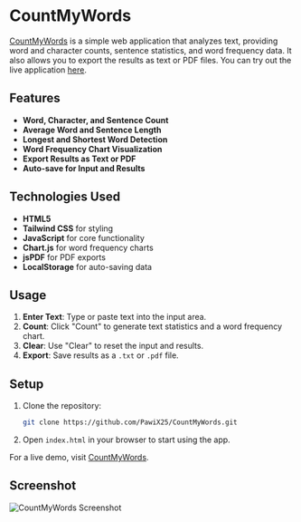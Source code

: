 # CountMyWords

[CountMyWords](https://github.com/PawiX25/CountMyWords) is a simple web application that analyzes text, providing word and character counts, sentence statistics, and word frequency data. It also allows you to export the results as text or PDF files. You can try out the live application [here](https://countmywords.pawix.tech/).

## Features

- **Word, Character, and Sentence Count**
- **Average Word and Sentence Length**
- **Longest and Shortest Word Detection**
- **Word Frequency Chart Visualization**
- **Export Results as Text or PDF**
- **Auto-save for Input and Results**

## Technologies Used

- **HTML5**
- **Tailwind CSS** for styling
- **JavaScript** for core functionality
- **Chart.js** for word frequency charts
- **jsPDF** for PDF exports
- **LocalStorage** for auto-saving data

## Usage

1. **Enter Text**: Type or paste text into the input area.
2. **Count**: Click "Count" to generate text statistics and a word frequency chart.
3. **Clear**: Use "Clear" to reset the input and results.
4. **Export**: Save results as a `.txt` or `.pdf` file.

## Setup

1. Clone the repository:
   ```bash
   git clone https://github.com/PawiX25/CountMyWords.git
   ```
2. Open `index.html` in your browser to start using the app.

For a live demo, visit [CountMyWords](https://countmywords.pawix.tech/).

## Screenshot

![CountMyWords Screenshot](https://github.com/user-attachments/assets/8d799415-ca0d-4279-b9df-b6c8d95d2902)
